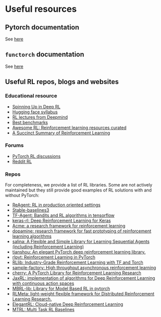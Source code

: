 # Useful resources

## Pytorch documentation
See [here](https://pytorch.org/docs/stable/index.html)

## `functorch` documentation

See [here](https://pytorch.org/functorch/stable/)

## Useful RL repos, blogs and websites

### Educational resource

- [Spinning Up in Deep RL](https://spinningup.openai.com/en/latest/)
- [Hugging face syllabus](https://github.com/huggingface/deep-rl-class)
- [RL lectures from Deepmind](https://www.deepmind.com/learning-resources/reinforcement-learning-lecture-series-2021)
- [Best benchmarks](https://neptune.ai/blog/best-benchmarks-for-reinforcement-learning)
- [Awesome RL: Reinforcement learning resources curated](https://github.com/aikorea/awesome-rl)
- [A Succinct Summary of Reinforcement Learning](https://arxiv.org/abs/2301.01379)

### Forums

- [PyTorch RL discussions](https://discuss.pytorch.org/c/reinforcement-learning/)
- [Reddit RL](https://www.reddit.com/r/reinforcementlearning/)

### Repos

For completeness, we provide a list of RL libraries. Some are not actively maintained but
they still provide good examples of RL solutions with and without PyTorch:
- [ReAgent: RL in production oriented settings](https://github.com/facebookresearch/reagent)
- [Stable-baselines3](https://stable-baselines3.readthedocs.io/en/master/)
- [TF-Agent: Bandits and RL algorithms in tensorflow](https://github.com/tensorflow/agents)
- [keras-rl: Deep Reinforcement Learning for Keras](https://github.com/keras-rl/keras-rl)
- [Acme: a research framework for reinforcement learning](https://github.com/deepmind/acme)
- [dopamine: research framework for fast prototyping of reinforcement learning algorithms](https://github.com/google/dopamine)
- [salina: A Flexible and Simple Library for Learning Sequential Agents (including Reinforcement Learning)](https://github.com/facebookresearch/salina)
- [tianshou: An elegant PyTorch deep reinforcement learning library.](https://github.com/thu-ml/tianshou)
- [rlpyt: Reinforcement Learning in PyTorch](https://github.com/astooke/rlpyt)
- [RLlib: Industry-Grade Reinforcement Learning with TF and Torch](https://github.com/ray-project/ray/tree/master/rllib)
- [sample-factory: High throughput asynchronous reinforcement learning](https://github.com/alex-petrenko/sample-factory)
- [cherry: A PyTorch Library for Reinforcement Learning Research](https://github.com/learnables/cherry)
- [JaxRL: implementation of algorithms for Deep Reinforcement Learning with continuous action spaces](https://github.com/ikostrikov/jaxrl)
- [MBRL-lib: Library for Model Based RL in pytorch](https://github.com/facebookresearch/mbrl-lib)
- [RLMeta: light-weight flexible framework for Distributed Reinforcement Learning Research.](https://github.com/facebookresearch/rlmeta)
- [ElegantRL: Cloud-native Deep Reinforcement Learning](https://github.com/AI4Finance-Foundation/ElegantRL)
- [MTRL: Multi Task RL Baselines](https://github.com/facebookresearch/mtrl)
